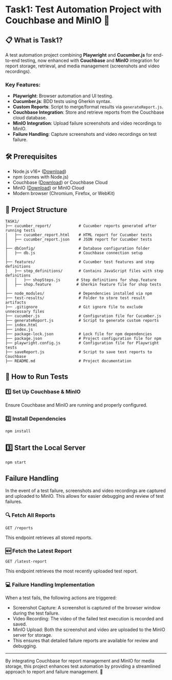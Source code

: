 # Task1: Test Automation Project with Couchbase and MinIO 🚀

## 📋 What is Task1?

A test automation project combining **Playwright** and **Cucumber.js** for end-to-end testing, now enhanced with **Couchbase** and **MinIO** integration for report storage, retrieval, and media management (screenshots and video recordings).

### Key Features:

- **Playwright**: Browser automation and UI testing.
- **Cucumber.js**: BDD tests using Gherkin syntax.
- **Custom Reports**: Script to merge/format results via `generateReport.js`.
- **Couchbase Integration**: Store and retrieve reports from the Couchbase cloud database.
- **MinIO Integration**: Upload failure screenshots and video recordings to MinIO.
- **Failure Handling**: Capture screenshots and video recordings on test failure.

## 🛠️ Prerequisites

- Node.js v16+ ([Download](https://nodejs.org/))
- npm (comes with Node.js)
- Couchbase ([Download](https://www.couchbase.com/)) or Couchbase Cloud
- MinIO ([Download](https://min.io/)) or MinIO Cloud
- Modern browser (Chromium, Firefox, or WebKit)

## 📂 Project Structure

```
TASK1/
├── cucumber_report/            # Cucumber reports generated after running tests
│   ├── cucumber_report.html    # HTML report for Cucumber tests
│   ├── cucumber_report.json    # JSON report for Cucumber tests
│
├── dbConfig/                   # Database configuration folder
│   ├── db.js                   # Couchbase connection setup
│
├── features/                   # Cucumber test features and step definitions
│   ├── step_definitions/       # Contains JavaScript files with step definitions
│   │   ├── shopSteps.js       # Step definitions for shop.feature
│   ├── shop.feature           # Gherkin feature file for shop tests
│
├── node_modules/               # Dependencies installed via npm
├── test-results/               # Folder to store test result artifacts
├── .gitignore                  # Git ignore file to exclude unnecessary files
├── cucumber.js                 # Configuration file for Cucumber.js
├── generateReport.js           # Script to generate custom reports
├── index.html                  
├── index.js                    
├── package-lock.json           # Lock file for npm dependencies
├── package.json                # Project configuration file for npm
├── playwright.config.js        # Configuration file for Playwright tests
├── saveReport.js               # Script to save test reports to Couchbase    
├── README.md                   # Project documentation
```
## 🚀 How to Run Tests

### 1️⃣ Set Up Couchbase & MinIO
Ensure Couchbase and MinIO are running and properly configured.

### 2️⃣ Install Dependencies

```bash
npm install
```

## 3️⃣ Start the Local Server

```bash
npm start
```

## Failure Handling
In the event of a test failure, screenshots and video recordings are captured and uploaded to MinIO. This allows for easier debugging and review of test failures.

### 🔍 Fetch All Reports

```http
GET /reports
```

This endpoint retrieves all stored reports.

### 🆕 Fetch the Latest Report

```http
GET /latest-report
```

This endpoint retrieves the most recently uploaded test report.

### 💻 Failure Handling Implementation
When a test fails, the following actions are triggered:

- Screenshot Capture: A screenshot is captured of the browser window during the test failure.
- Video Recording: The video of the failed test execution is recorded and saved.
- MinIO Upload: Both the screenshot and video are uploaded to the MinIO server for storage.
- This ensures that detailed failure reports are available for review and debugging.


---

By integrating Couchbase for report management and MinIO for media storage, this project enhances test automation by providing a streamlined approach to report and failure management. 🎯

